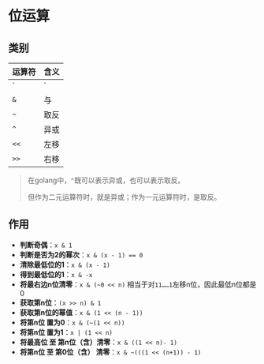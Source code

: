 # 位运算

## 类别

| 运算符 | 含义 |
| ------ | ---- |
| `|`    | 或   |
| `&`    | 与   |
| `~`    | 取反 |
| `^`    | 异或 |
| `<< `  | 左移 |
| `>>`   | 右移 |

> 在golang中，`^`既可以表示异或，也可以表示取反。
>
> 但作为二元运算符时，就是异或；作为一元运算符时，是取反。



## 作用

- **判断奇偶**：`x & 1`
- **判断是否为2的幂次**：`x & (x - 1) == 0`
- **清除最低位的1**：`x & (x - 1)`
- **得到最低位的1**：`x & -x`
- **将最右边n位清零**：`x & (~0 << n)` 相当于对`11……1`左移n位，因此最低n位都是0
- **获取第n位**：`(x >> n) & 1`
- **获取第n位的幂值**：`x & (1 << (n - 1))`
- **将第n位 置为0**：`x & (~(1 << n))`
- **将第n位 置为1**：`x | (1 << n)`
- **将最高位 至 第n位（含）清零**：`x & ((1 << n)- 1)`
- **将第n位 至 第0位（含） 清零**：`x & ~(((1 << (n+1)) - 1)`


